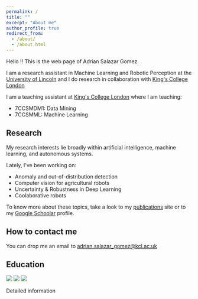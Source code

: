 ```yaml
---
permalink: /
title: ""
excerpt: "About me"
author_profile: true
redirect_from: 
  - /about/
  - /about.html
---
```


Hello !! This is the web page of Adrian Salazar Gomez.

I am a research assistant in Machine Learning and Robotic Perception at the [University of Lincoln](https://www.lincoln.ac.uk/home/) and I do research in collaboration with [King's College London](https://www.kcl.ac.uk/) 

I am a teaching assistant at [King's College London](https://www.kcl.ac.uk/) where I am teaching:
* 7CCSMDM1: Data Mining 
* 7CCSMML: Machine Learning

## Research
My research interests lie broadly within artificial intelligence, machine learning, and autonomous systems.

Lately, I've been working on:
* Anomaly and out-of-distribution detection
* Computer vision for agricultural robots
* Uncertainty & Robustness in Deep Learning
* Coolaborative robots

To know more about these topics, take a look to my [publications](https://adrianxsalazar.github.io/publications/) site or to my [Google Schoolar](https://scholar.google.com/citations?user=xC3keU4AAAAJ&hl=en) profile.

## How to contact me
You can drop me an email to [adrian.salazar_gomez@kcl.ac.uk](adrian.salazar_gomez@kcl.ac.uk)


## Education

<p float="middle">
	<img src="/west_florida_logo.png" />
	<img src="/Edinburgh_logo.png" />
	<img src="/Kings_College_London_logo.png"/>
</p>

Detailed information



